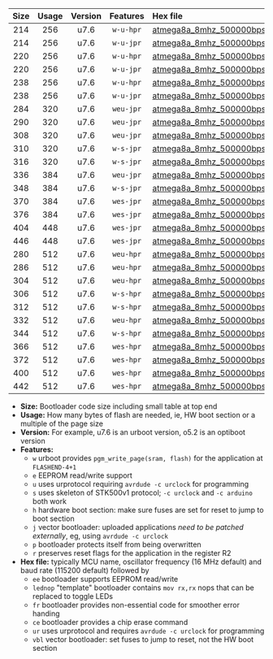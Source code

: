 |Size|Usage|Version|Features|Hex file|
|:-:|:-:|:-:|:-:|:--|
|214|256|u7.6|`w-u-hpr`|[atmega8a_8mhz_500000bps_ur.hex](https://raw.githubusercontent.com/stefanrueger/urboot/main/bootloaders/atmega8a/fcpu_8mhz/500000_bps/atmega8a_8mhz_500000bps_ur.hex)|
|214|256|u7.6|`w-u-jpr`|[atmega8a_8mhz_500000bps_ur_vbl.hex](https://raw.githubusercontent.com/stefanrueger/urboot/main/bootloaders/atmega8a/fcpu_8mhz/500000_bps/atmega8a_8mhz_500000bps_ur_vbl.hex)|
|220|256|u7.6|`w-u-hpr`|[atmega8a_8mhz_500000bps_lednop_ur.hex](https://raw.githubusercontent.com/stefanrueger/urboot/main/bootloaders/atmega8a/fcpu_8mhz/500000_bps/atmega8a_8mhz_500000bps_lednop_ur.hex)|
|220|256|u7.6|`w-u-jpr`|[atmega8a_8mhz_500000bps_lednop_ur_vbl.hex](https://raw.githubusercontent.com/stefanrueger/urboot/main/bootloaders/atmega8a/fcpu_8mhz/500000_bps/atmega8a_8mhz_500000bps_lednop_ur_vbl.hex)|
|238|256|u7.6|`w-u-hpr`|[atmega8a_8mhz_500000bps_lednop_fr_ur.hex](https://raw.githubusercontent.com/stefanrueger/urboot/main/bootloaders/atmega8a/fcpu_8mhz/500000_bps/atmega8a_8mhz_500000bps_lednop_fr_ur.hex)|
|238|256|u7.6|`w-u-jpr`|[atmega8a_8mhz_500000bps_lednop_fr_ur_vbl.hex](https://raw.githubusercontent.com/stefanrueger/urboot/main/bootloaders/atmega8a/fcpu_8mhz/500000_bps/atmega8a_8mhz_500000bps_lednop_fr_ur_vbl.hex)|
|284|320|u7.6|`weu-jpr`|[atmega8a_8mhz_500000bps_ee_ur_vbl.hex](https://raw.githubusercontent.com/stefanrueger/urboot/main/bootloaders/atmega8a/fcpu_8mhz/500000_bps/atmega8a_8mhz_500000bps_ee_ur_vbl.hex)|
|290|320|u7.6|`weu-jpr`|[atmega8a_8mhz_500000bps_ee_lednop_ur_vbl.hex](https://raw.githubusercontent.com/stefanrueger/urboot/main/bootloaders/atmega8a/fcpu_8mhz/500000_bps/atmega8a_8mhz_500000bps_ee_lednop_ur_vbl.hex)|
|308|320|u7.6|`weu-jpr`|[atmega8a_8mhz_500000bps_ee_lednop_fr_ur_vbl.hex](https://raw.githubusercontent.com/stefanrueger/urboot/main/bootloaders/atmega8a/fcpu_8mhz/500000_bps/atmega8a_8mhz_500000bps_ee_lednop_fr_ur_vbl.hex)|
|310|320|u7.6|`w-s-jpr`|[atmega8a_8mhz_500000bps_vbl.hex](https://raw.githubusercontent.com/stefanrueger/urboot/main/bootloaders/atmega8a/fcpu_8mhz/500000_bps/atmega8a_8mhz_500000bps_vbl.hex)|
|316|320|u7.6|`w-s-jpr`|[atmega8a_8mhz_500000bps_lednop_vbl.hex](https://raw.githubusercontent.com/stefanrueger/urboot/main/bootloaders/atmega8a/fcpu_8mhz/500000_bps/atmega8a_8mhz_500000bps_lednop_vbl.hex)|
|336|384|u7.6|`weu-jpr`|[atmega8a_8mhz_500000bps_ee_lednop_fr_ce_ur_vbl.hex](https://raw.githubusercontent.com/stefanrueger/urboot/main/bootloaders/atmega8a/fcpu_8mhz/500000_bps/atmega8a_8mhz_500000bps_ee_lednop_fr_ce_ur_vbl.hex)|
|348|384|u7.6|`w-s-jpr`|[atmega8a_8mhz_500000bps_lednop_fr_vbl.hex](https://raw.githubusercontent.com/stefanrueger/urboot/main/bootloaders/atmega8a/fcpu_8mhz/500000_bps/atmega8a_8mhz_500000bps_lednop_fr_vbl.hex)|
|370|384|u7.6|`wes-jpr`|[atmega8a_8mhz_500000bps_ee_vbl.hex](https://raw.githubusercontent.com/stefanrueger/urboot/main/bootloaders/atmega8a/fcpu_8mhz/500000_bps/atmega8a_8mhz_500000bps_ee_vbl.hex)|
|376|384|u7.6|`wes-jpr`|[atmega8a_8mhz_500000bps_ee_lednop_vbl.hex](https://raw.githubusercontent.com/stefanrueger/urboot/main/bootloaders/atmega8a/fcpu_8mhz/500000_bps/atmega8a_8mhz_500000bps_ee_lednop_vbl.hex)|
|404|448|u7.6|`wes-jpr`|[atmega8a_8mhz_500000bps_ee_lednop_fr_vbl.hex](https://raw.githubusercontent.com/stefanrueger/urboot/main/bootloaders/atmega8a/fcpu_8mhz/500000_bps/atmega8a_8mhz_500000bps_ee_lednop_fr_vbl.hex)|
|446|448|u7.6|`wes-jpr`|[atmega8a_8mhz_500000bps_ee_lednop_fr_ce_vbl.hex](https://raw.githubusercontent.com/stefanrueger/urboot/main/bootloaders/atmega8a/fcpu_8mhz/500000_bps/atmega8a_8mhz_500000bps_ee_lednop_fr_ce_vbl.hex)|
|280|512|u7.6|`weu-hpr`|[atmega8a_8mhz_500000bps_ee_ur.hex](https://raw.githubusercontent.com/stefanrueger/urboot/main/bootloaders/atmega8a/fcpu_8mhz/500000_bps/atmega8a_8mhz_500000bps_ee_ur.hex)|
|286|512|u7.6|`weu-hpr`|[atmega8a_8mhz_500000bps_ee_lednop_ur.hex](https://raw.githubusercontent.com/stefanrueger/urboot/main/bootloaders/atmega8a/fcpu_8mhz/500000_bps/atmega8a_8mhz_500000bps_ee_lednop_ur.hex)|
|304|512|u7.6|`weu-hpr`|[atmega8a_8mhz_500000bps_ee_lednop_fr_ur.hex](https://raw.githubusercontent.com/stefanrueger/urboot/main/bootloaders/atmega8a/fcpu_8mhz/500000_bps/atmega8a_8mhz_500000bps_ee_lednop_fr_ur.hex)|
|306|512|u7.6|`w-s-hpr`|[atmega8a_8mhz_500000bps.hex](https://raw.githubusercontent.com/stefanrueger/urboot/main/bootloaders/atmega8a/fcpu_8mhz/500000_bps/atmega8a_8mhz_500000bps.hex)|
|312|512|u7.6|`w-s-hpr`|[atmega8a_8mhz_500000bps_lednop.hex](https://raw.githubusercontent.com/stefanrueger/urboot/main/bootloaders/atmega8a/fcpu_8mhz/500000_bps/atmega8a_8mhz_500000bps_lednop.hex)|
|332|512|u7.6|`weu-hpr`|[atmega8a_8mhz_500000bps_ee_lednop_fr_ce_ur.hex](https://raw.githubusercontent.com/stefanrueger/urboot/main/bootloaders/atmega8a/fcpu_8mhz/500000_bps/atmega8a_8mhz_500000bps_ee_lednop_fr_ce_ur.hex)|
|344|512|u7.6|`w-s-hpr`|[atmega8a_8mhz_500000bps_lednop_fr.hex](https://raw.githubusercontent.com/stefanrueger/urboot/main/bootloaders/atmega8a/fcpu_8mhz/500000_bps/atmega8a_8mhz_500000bps_lednop_fr.hex)|
|366|512|u7.6|`wes-hpr`|[atmega8a_8mhz_500000bps_ee.hex](https://raw.githubusercontent.com/stefanrueger/urboot/main/bootloaders/atmega8a/fcpu_8mhz/500000_bps/atmega8a_8mhz_500000bps_ee.hex)|
|372|512|u7.6|`wes-hpr`|[atmega8a_8mhz_500000bps_ee_lednop.hex](https://raw.githubusercontent.com/stefanrueger/urboot/main/bootloaders/atmega8a/fcpu_8mhz/500000_bps/atmega8a_8mhz_500000bps_ee_lednop.hex)|
|400|512|u7.6|`wes-hpr`|[atmega8a_8mhz_500000bps_ee_lednop_fr.hex](https://raw.githubusercontent.com/stefanrueger/urboot/main/bootloaders/atmega8a/fcpu_8mhz/500000_bps/atmega8a_8mhz_500000bps_ee_lednop_fr.hex)|
|442|512|u7.6|`wes-hpr`|[atmega8a_8mhz_500000bps_ee_lednop_fr_ce.hex](https://raw.githubusercontent.com/stefanrueger/urboot/main/bootloaders/atmega8a/fcpu_8mhz/500000_bps/atmega8a_8mhz_500000bps_ee_lednop_fr_ce.hex)|

- **Size:** Bootloader code size including small table at top end
- **Usage:** How many bytes of flash are needed, ie, HW boot section or a multiple of the page size
- **Version:** For example, u7.6 is an urboot version, o5.2 is an optiboot version
- **Features:**
  + `w` urboot provides `pgm_write_page(sram, flash)` for the application at `FLASHEND-4+1`
  + `e` EEPROM read/write support
  + `u` uses urprotocol requiring `avrdude -c urclock` for programming
  + `s` uses skeleton of STK500v1 protocol; `-c urclock` and `-c arduino` both work
  + `h` hardware boot section: make sure fuses are set for reset to jump to boot section
  + `j` vector bootloader: uploaded applications *need to be patched externally*, eg, using `avrdude -c urclock`
  + `p` bootloader protects itself from being overwritten
  + `r` preserves reset flags for the application in the register R2
- **Hex file:** typically MCU name, oscillator frequency (16 MHz default) and baud rate (115200 default) followed by
  + `ee` bootloader supports EEPROM read/write
  + `lednop` "template" bootloader contains `mov rx,rx` nops that can be replaced to toggle LEDs
  + `fr` bootloader provides non-essential code for smoother error handing
  + `ce` bootloader provides a chip erase command
  + `ur` uses urprotocol and requires `avrdude -c urclock` for programming
  + `vbl` vector bootloader: set fuses to jump to reset, not the HW boot section

